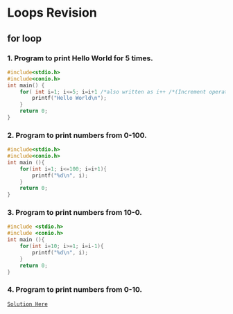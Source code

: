# Loops Revision
## for loop 

### 1. Program to print Hello World for 5 times.

```c
#include<stdio.h>
#include<conio.h>
int main() {
    for( int i=1; i<=5; i=i+1 /*also written as i++ /*(Increment operator)*/){
        printf("Hello World\n");
    }
    return 0;
}
```

### 2. Program to print numbers from 0-100.

```c
#include<stdio.h>
#include<conio.h>
int main (){
    for(int i=1; i<=100; i=i+1){
        printf("%d\n", i);
    }
    return 0;
}
```

### 3. Program to print numbers from 10-0.

```c
#include <stdio.h>
#include <conio.h>
int main (){
    for(int i=10; i>=1; i=i-1){
        printf("%d\n", i);
    }
    return 0;
}
```

### 4. Program to print numbers from 0-10.
[`Solution Here`](https://github.com/piyushgupta04/C-programming/blob/main/Practice_sets.md#program-to-print-numbers-from-0-10)


<!-- > `*last updated on 31th January 2023*` -->
